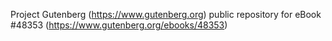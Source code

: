 Project Gutenberg (https://www.gutenberg.org) public repository for eBook #48353 (https://www.gutenberg.org/ebooks/48353)
